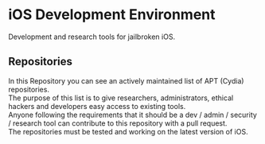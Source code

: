# iOS Development Environment
Development and research tools for jailbroken iOS.  

## Repositories
In this Repository you can see an actively maintained list of APT (Cydia) repositories.  
The purpose of this list is to give researchers, administrators, ethical hackers and developers easy access to existing tools.  
Anyone following the requirements that it should be a dev / admin / security / research tool can contribute to this repository with a pull request.  
The repositories must be tested and working on the latest version of iOS.  
